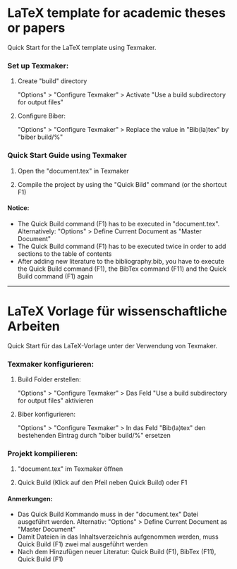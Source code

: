 # LaTeX template for academic theses or papers

Quick Start for the LaTeX template using Texmaker.


### Set up Texmaker:

1. Create "build" directory 

	"Options" > "Configure Texmaker" > Activate "Use a build subdirectory for output files" 
	
2. Configure Biber:

	"Options" > "Configure Texmaker" > Replace the value in "Bib(la)tex" by "biber build/%"


### Quick Start Guide using Texmaker

1. Open the "document.tex" in Texmaker

2. Compile the project by using the "Quick Bild" command (or the shortcut F1)


#### Notice:

- The Quick Build command (F1) has to be executed in "document.tex". Alternatively: "Options" > Define Current Document as "Master Document"
- The Quick Build command (F1) has to be executed twice in order to add sections to the table of contents
- After adding new literature to the bibliography.bib, you have to execute the Quick Build command (F1), the BibTex command (F11) and the Quick Build command (F1) again


--- 


# LaTeX Vorlage für wissenschaftliche Arbeiten

Quick Start für das LaTeX-Vorlage unter der Verwendung von Texmaker.


### Texmaker konfigurieren:

1. Build Folder erstellen:  

	"Options" > "Configure Texmaker" > Das Feld "Use a build subdirectory for output files" aktivieren

2. Biber konfigurieren:

	"Options" > "Configure Texmaker" > In das Feld "Bib(la)tex" den bestehenden Eintrag durch "biber build/%" ersetzen

	
### Projekt kompilieren:

1. "document.tex" im Texmaker öffnen

2. Quick Build (Klick auf den Pfeil neben Quick Build) oder F1
 

#### Anmerkungen:

- Das Quick Build Kommando muss in der "document.tex" Datei ausgeführt werden. Alternativ: "Options" > Define Current Document as "Master Document" 
- Damit Dateien in das Inhaltsverzeichnis aufgenommen werden, muss Quick Build (F1) zwei mal ausgeführt werden
- Nach dem Hinzufügen neuer Literatur: Quick Build (F1), BibTex (F11), Quick Build (F1)
